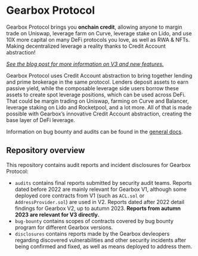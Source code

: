 # Gearbox Protocol

Gearbox Protocol brings you **onchain credit**, allowing anyone to margin trade on Uniswap, leverage farm on Curve, leverage stake on Lido, and use 10X more capital on many DeFi protocols you love, as well as RWA & NFTs. Making decentralized leverage a reality thanks to Credit Account abstraction! 

_[See the blog post for more information on V3 and new features.](https://blog.gearbox.fi/gearbox-protocol-v3-the-onchain-credit-layer/)_

Gearbox Protocol uses Credit Account abstraction to bring together lending and prime brokerage in the same protocol. Lenders deposit assets to earn passive yield, while the composable leverage side users borrow these assets to create spot leverage positions, which can be used across DeFi. That could be margin trading on Uniswap, farming on Curve and Balancer, leverage staking on Lido and Rocketpool, and a lot more. All of that is made possible with Gearbox’s innovative Credit Account abstraction, creating the base layer of DeFi leverage.

Information on bug bounty and audits can be found in the [general docs](https://docs.gearbox.finance/risk-and-security/audits-bug-bounty).

## Repository overview

This repository contains audit reports and incident disclosures for Gearbox Protocol:

- `audits` contains final reports submitted by security audit teams. Reports dated before 2022 are mainly relevant for Gearbox V1, although some deployed core contracts from V1 (such as `ACL.sol` or `AddressProvider.sol`) are used in V2. Reports dated after 2022 detail findings for Gearbox V2, up to autumn 2023. **Reports from autumn 2023 are relevant for V3 directly.**
- `bug-bounty` contains scopes of contracts covered by bug bounty program for different Gearbox versions.
- `disclosures` contains reports made by the Gearbox devleopers regarding discovered vulnerabilities and other security incidents after being confirmed and fixed, as well as means deployed to address them.
